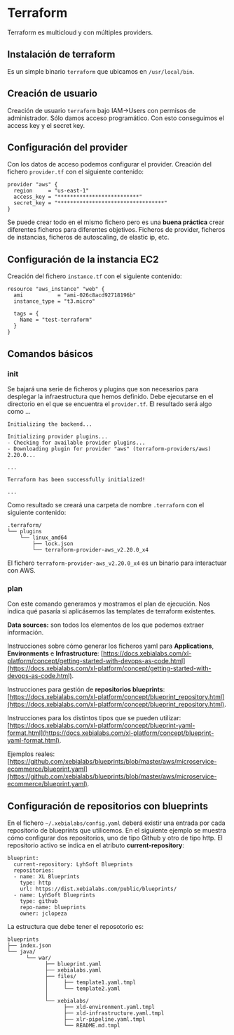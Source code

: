 # Terraform

Terraform es multicloud y con múltiples providers.

## Instalación de terraform
Es un simple binario `terraform` que ubicamos en ```/usr/local/bin```.

## Creación de usuario
Creación de usuario `terraform` bajo IAM->Users con permisos de administrador. Sólo damos acceso programático. Con esto conseguimos el access key y el secret key.

## Configuración del provider
Con los datos de acceso podemos configurar el provider. Creación del fichero `provider.tf` con el siguiente contenido:

```
provider "aws" {
  region     = "us-east-1"
  access_key = "**************************"
  secret_key = "**********************************"
}
```

Se puede crear todo en el mismo fichero pero es una **buena práctica** crear diferentes ficheros para diferentes objetivos. Ficheros de provider, ficheros de instancias, ficheros de autoscaling, de elastic ip, etc.

## Configuración de la instancia EC2
Creación del fichero `instance.tf` con el siguiente contenido:

```
resource "aws_instance" "web" {
  ami           = "ami-026c8acd92718196b"
  instance_type = "t3.micro"

  tags = {
    Name = "test-terraform"
  }
}
```

## Comandos básicos

### init
Se bajará una serie de ficheros y plugins que son necesarios para desplegar la infraestructura que hemos definido. Debe ejecutarse en el directorio en el que se encuentra el `provider.tf`. El resultado será algo como ...

```
Initializing the backend...

Initializing provider plugins...
- Checking for available provider plugins...
- Downloading plugin for provider "aws" (terraform-providers/aws) 2.20.0...

...

Terraform has been successfully initialized!

...
```

Como resultado se creará una carpeta de nombre `.terraform` con el siguiente contenido:

```
.terraform/
└── plugins
    └── linux_amd64
        ├── lock.json
        └── terraform-provider-aws_v2.20.0_x4
```

El fichero `terraform-provider-aws_v2.20.0_x4` es un binario para interactuar con AWS.

### plan
Con este comando generamos y mostramos el plan de ejecución. Nos indica qué pasaría si aplicásemos las templates de terraform existentes.


**Data sources:** son todos los elementos de los que podemos extraer información.

Instrucciones sobre cómo generar los ficheros yaml para **Applications**, **Environments** e **Infrastructure**: [https://docs.xebialabs.com/xl-platform/concept/getting-started-with-devops-as-code.html](https://docs.xebialabs.com/xl-platform/concept/getting-started-with-devops-as-code.html).

Instrucciones para gestión de **repositorios blueprints**: [https://docs.xebialabs.com/xl-platform/concept/blueprint_repository.html](https://docs.xebialabs.com/xl-platform/concept/blueprint_repository.html).

Instrucciones para los distintos tipos que se pueden utilizar: [https://docs.xebialabs.com/xl-platform/concept/blueprint-yaml-format.html](https://docs.xebialabs.com/xl-platform/concept/blueprint-yaml-format.html).

Ejemplos reales: [https://github.com/xebialabs/blueprints/blob/master/aws/microservice-ecommerce/blueprint.yaml](https://github.com/xebialabs/blueprints/blob/master/aws/microservice-ecommerce/blueprint.yaml).

## Configuración de repositorios con blueprints

En el fichero `~/.xebialabs/config.yaml` deberá existir una entrada por cada repositorio de blueprints que utilicemos. En el siguiente ejemplo se muestra cómo configurar dos repositorios, uno de tipo Github y otro de tipo http. El repositorio activo se indica en el atributo **current-repository**:

```
blueprint:
  current-repository: LyhSoft Blueprints
  repositories:
  - name: XL Blueprints
    type: http
    url: https://dist.xebialabs.com/public/blueprints/
  - name: LyhSoft Blueprints
    type: github
    repo-name: blueprints
    owner: jclopeza
```

La estructura que debe tener el reposotorio es:
```
blueprints
├── index.json
└── java/
      └── war/
            ├── blueprint.yaml
            ├── xebialabs.yaml
            ├── files/
            │     ├── template1.yaml.tmpl
            │     └── template2.yaml
            │
            └── xebialabs/
                  ├── xld-environment.yaml.tmpl
                  ├── xld-infrastructure.yaml.tmpl
                  ├── xlr-pipeline.yaml.tmpl
                  └── README.md.tmpl
```

